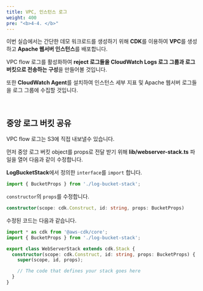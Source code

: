 ```yaml
---
title: VPC, 인스턴스 로그
weight: 400
pre: "<b>4-4. </b>"
---
```


이번 실습에서는 간단한 데모 워크로드를 생성하기 위해 **CDK**를 이용하여 **VPC**를 생성하고 **Apache 웹서버 인스턴스**를 배포합니다.

VPC flow 로그를 활성화하여 **reject 로그들을 CloudWatch Logs 로그 그룹과 로그 버킷으로 전송하는 구성**을 만들어볼 것입니다.

또한 **CloudWatch Agent**를 설치하여 인스턴스 세부 지표 및 Apache 웹서버 로그들을 로그 그룹에 수집할 것입니다.

&nbsp;

## 중앙 로그 버킷 공유

VPC flow 로그는 S3에 직접 내보낼수 있습니다.

먼저 중앙 로그 버킷 object를 props로 전달 받기 위해 **lib/webserver-stack.ts** 파일을 열어 다음과 같이 수정합니다.

**LogBucketStack**에서 정의한 `interface`를 `import` 합니다.

```typescript
import { BucketProps } from './log-bucket-stack';
```

`constructor`의 `props`를 수정합니다.
```typescript
constructor(scope: cdk.Construct, id: string, props: BucketProps)
```

수정된 코드는 다음과 같습니다.

```typescript
import * as cdk from '@aws-cdk/core';
import { BucketProps } from './log-bucket-stack';

export class WebServerStack extends cdk.Stack {
  constructor(scope: cdk.Construct, id: string, props: BucketProps) {
    super(scope, id, props);

    // The code that defines your stack goes here
  }
}
```


